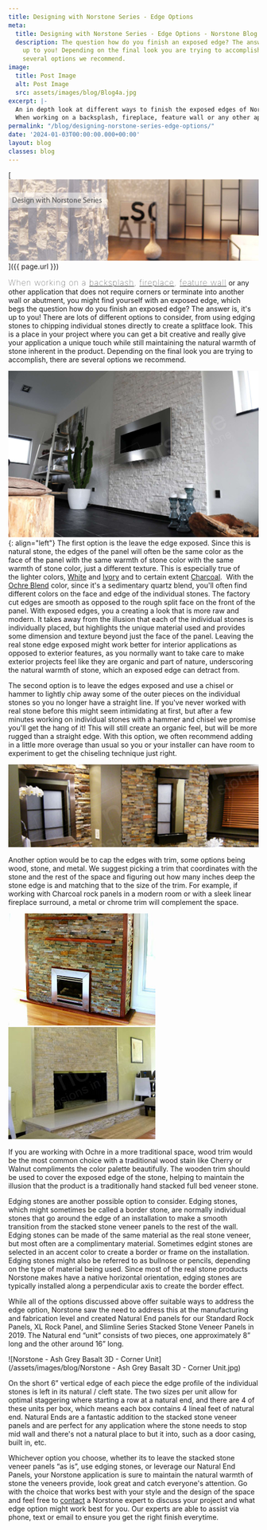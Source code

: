 ```yaml
---
title: Designing with Norstone Series - Edge Options
meta:
  title: Designing with Norstone Series - Edge Options - Norstone Blog
  description: The question how do you finish an exposed edge? The answer is, it's
    up to you! Depending on the final look you are trying to accomplish, there are
    several options we recommend.
image:
  title: Post Image
  alt: Post Image
  src: assets/images/blog/Blog4a.jpg
excerpt: |-
  An in depth look at different ways to finish the exposed edges of Norstone Rock Panel system.
  When working on a backsplash, fireplace, feature wall or any other application that does not require corners or terminate into another wall or abutment, you might find yourself with an exposed edge, which begs the question how do you finish an exposed edge? The answer is, it's up to you! This is a place in your project where you can get a bit creative and really give your application a unique touch. Depending on the final look you are trying to accomplish, there are several options we recommend.
permalink: "/blog/designing-norstone-series-edge-options/"
date: '2024-01-03T00:00:00.000+00:00'
layout: blog
classes: blog
---
```


[![Blog Banner](/assets/images/blog/Blog4a.jpg)]({{ page.url }})

<span style="font-size:16px;font-weight:lighter;letter-spacing:1px">When working on a [backsplash](/gallery/application/backsplash/), [fireplace](/gallery/application/fireplace/), [feature wall](/gallery/application/natural-stone-feature-walls/)</span> or any other application that does not require corners or terminate into another wall or abutment, you might find yourself with an exposed edge, which begs the question how do you finish an exposed edge? The answer is, it's up to you! There are lots of different options to consider, from using edging stones to chipping individual stones directly to create a splitface look. This is a place in your project where you can get a bit creative and really give your application a unique touch while still maintaining the natural warmth of stone inherent in the product. Depending on the final look you are trying to accomplish, there are several options we recommend.

![White Fireplace](/assets/images/blog/White-Fireplace-1800.jpg){: align="left"} The first option is the leave the edge exposed. Since this is natural stone, the edges of the panel will often be the same color as the face of the panel with the same warmth of stone color with the same warmth of stone color, just a different texture. This is especially true of the lighter colors, [White](/products/rock-panels/white/) and [Ivory](/products/rock-panels/ivory/) and to certain extent [Charcoal](/products/rock-panels/charcoal).  With the [Ochre Blend](/products/rock-panels/ochre/) color, since it's a sedimentary quartz blend, you'll often find different colors on the face and edge of the individual stones. The factory cut edges are smooth as opposed to the rough split face on the front of the panel. With exposed edges, you a creating a look that is more raw and modern. It takes away from the illusion that each of the individual stones is individually placed, but highlights the unique material used and provides some dimension and texture beyond just the face of the panel. Leaving the real stone edge exposed might work better for interior applications as opposed to exterior features, as you normally want to take care to make exterior projects feel like they are organic and part of nature, underscoring the natural warmth of stone, which an exposed edge can detract from.

The second option is to leave the edges exposed and use a chisel or hammer to lightly chip away some of the outer pieces on the individual stones so you no longer have a straight line. If you've never worked with real stone before this might seem intimidating at first, but after a few minutes working on individual stones with a hammer and chisel we promise you'll get the hang of it! This will still create an organic feel, but will be more rugged than a straight edge. With this option, we often recommend adding in a little more overage than usual so you or your installer can have room to experiment to get the chiseling technique just right.

![Bathtastic Chiseled Edges](/assets/images/blog/Norstone-Ochre-Rock-Panels-Bathtastistic-Chiseled-Edges.jpg)

Another option would be to cap the edges with trim, some options being wood, stone, and metal. We suggest picking a trim that coordinates with the stone and the rest of the space and figuring out how many inches deep the stone edge is and matching that to the size of the trim. For example, if working with Charcoal rock panels in a modern room or with a sleek linear fireplace surround, a metal or chrome trim will complement the space.

![Ochre Fireplace Wood Trim](/assets/images/blog/Ochre-Fireplace-Wood-Trim.jpg)![Norstone Ivory Fireplace Steel Edge](/assets/images/blog/Norstone-Ivory-Fireplace-Steel-Edge.jpg)

If you are working with Ochre in a more traditional space, wood trim would be the most common choice with a traditional wood stain like Cherry or Walnut compliments the color palette beautifully. The wooden trim should be used to cover the exposed edge of the stone, helping to maintain the illusion that the product is a traditionally hand stacked full bed veneer stone.

Edging stones are another possible option to consider.  Edging stones, which might sometimes be called a border stone, are normally individual stones that go around the edge of an installation to make a smooth transition from the stacked stone veneer panels to the rest of the wall.  Edging stones can be made of the same material as the real stone veneer, but most often are a complimentary material.  Sometimes edgint stones are selected in an accent color to create a border or frame on the installation.  Edging stones might also be referred to as bullnose or pencils, depending on the type of material being used.  Since most of the real stone products Norstone makes have a native horizontal orientation, edging stones are typically installed along a perpendicular axis to create the border effect.

While all of the options discussed above offer suitable ways to address the edge option, Norstone saw the need to address this at the manufacturing and fabrication level and created Natural End panels for our Standard Rock Panels, XL Rock Panel, and Slimline Series Stacked Stone Veneer Panels in 2019.  The Natural end “unit” consists of two pieces, one approximately 8” long and the other around 16” long.  

![Norstone - Ash Grey Basalt 3D - Corner Unit](/assets/images/blog/Norstone - Ash Grey Basalt 3D - Corner Unit.jpg)

On the short 6” vertical edge of each piece the edge profile of the individual stones is left in its natural / cleft state.  The two sizes per unit allow for optimal staggering where starting a row at a natural end, and there are 4 of these units per box, which means each box contains 4 lineal feet of natural end.  Natural Ends are a fantastic addition to the stacked stone veneer panels and are perfect for any application where the stone needs to stop mid wall and there's not a natural place to but it into, such as a door casing, built in, etc.  


Whichever option you choose, whether its to leave the stacked stone veneer panels “as is”, use edging stones, or leverage our Natural End Panels, your Norstone application is sure to maintain the natural warmth of stone the veneers provide, look great and catch everyone's attention. Go with the choice that works best with your style and the design of the space and feel free to [contact](/contact-us/) a Norstone expert to discuss your project and what edge option might work best for you. Our experts are able to assist via phone, text or email to ensure you get the right finish everytime. 
